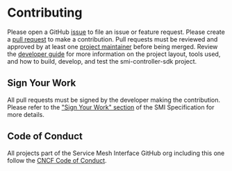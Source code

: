 # Contributing

Please open a GitHub [issue][1] to file an issue or feature request. Please create a [pull request][2] to make a contribution. Pull requests must be reviewed and approved by at least one [project maintainer](./CODEOWNERS) before being merged. Review the [developer guide](docs/developer_guide.md) for more information on the project layout, tools used, and how to build, develop, and test the smi-controller-sdk project.

## Sign Your Work

All pull requests must be signed by the developer making the contribution.
Please refer to the ["Sign Your Work" section](https://github.com/servicemeshinterface/smi-spec/blob/main/CONTRIBUTING.md#sign-your-work) of the SMI Specification for more details.

## Code of Conduct

All projects part of the Service Mesh Interface GitHub org including this one follow the [CNCF Code of Conduct][3].

[1]: https://github.com/servicemeshinterface/smi-controller-sdk/issues
[2]: https://github.com/servicemeshinterface/smi-controller-sdk/pulls
[3]: https://github.com/cncf/foundation/blob/master/code-of-conduct.md